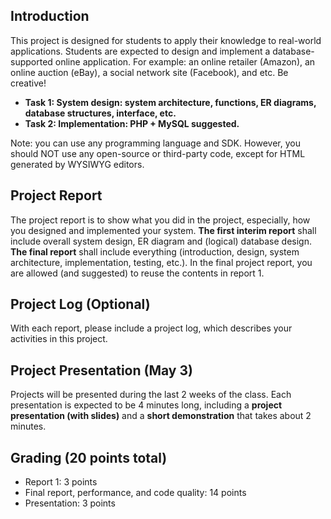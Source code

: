 ## Introduction

This project is designed for students to apply their knowledge to real-world applications. Students are expected to design and implement a database-supported online application. For example: an online retailer (Amazon), an online auction (eBay), a social network site (Facebook), and etc. Be creative!

- **Task 1: System design: system architecture, functions, ER diagrams, database structures, interface, etc.**
- **Task 2: Implementation: PHP + MySQL suggested.**

Note: you can use any programming language and SDK. However, you should NOT use any open-source or third-party code, except for HTML generated by WYSIWYG editors.

## Project Report
The project report is to show what you did in the project, especially, how you designed and implemented your system. **The first interim report** shall include overall system design, ER diagram and (logical) database design. **The final report** shall include everything (introduction, design, system architecture, implementation, testing, etc.). In the final project report, you are allowed (and suggested) to reuse the contents in report 1.

## Project Log (Optional)
With each report, please include a project log, which describes your activities in this project.

## Project Presentation (May 3)
Projects will be presented during the last 2 weeks of the class. Each presentation is expected to be 4 minutes long, including a **project presentation (with slides)** and a **short demonstration** that takes about 2 minutes.

## Grading (20 points total)
- Report 1: 3 points
- Final report, performance, and code quality: 14 points
- Presentation: 3 points
